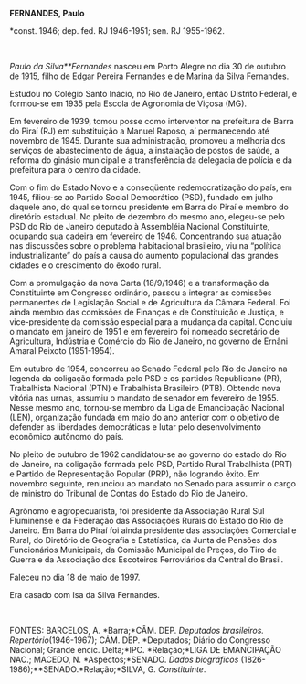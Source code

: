 **FERNANDES, Paulo**

\*const. 1946; dep. fed. RJ 1946-1951; sen. RJ 1955-1962.

 

*Paulo da Silva**Fernandes* nasceu em Porto Alegre no dia 30 de outubro
de 1915, filho de Edgar Pereira Fernandes e de Marina da Silva
Fernandes.

Estudou no Colégio Santo Inácio, no Rio de Janeiro, então Distrito
Federal, e formou-se em 1935 pela Escola de Agronomia de Viçosa (MG).

Em fevereiro de 1939, tomou posse como interventor na prefeitura de
Barra do Piraí (RJ) em substituição a Manuel Raposo, aí permanecendo até
novembro de 1945. Durante sua administração, promoveu a melhoria dos
serviços de abastecimento de água, a instalação de postos de saúde, a
reforma do ginásio municipal e a transferência da delegacia de polícia e
da prefeitura para o centro da cidade.

Com o fim do Estado Novo e a conseqüente redemocratização do país, em
1945, filiou-se ao Partido Social Democrático (PSD), fundado em julho
daquele ano, do qual se tornou presidente em Barra do Piraí e membro do
diretório estadual. No pleito de dezembro do mesmo ano, elegeu-se pelo
PSD do Rio de Janeiro deputado à Assembléia Nacional Constituinte,
ocupando sua cadeira em fevereiro de 1946. Concentrando sua atuação nas
discussões sobre o problema habitacional brasileiro, viu na “política
industrializante” do país a causa do aumento populacional das grandes
cidades e o crescimento do êxodo rural.

Com a promulgação da nova Carta (18/9/1946) e a transformação da
Constituinte em Congresso ordinário, passou a integrar as comissões
permanentes de Legislação Social e de Agricultura da Câmara Federal. Foi
ainda membro das comissões de Finanças e de Constituição e Justiça, e
vice-presidente da comissão especial para a mudança da capital. Concluiu
o mandato em janeiro de 1951 e em fevereiro foi nomeado secretário de
Agricultura, Indústria e Comércio do Rio de Janeiro, no governo de
Ernâni Amaral Peixoto (1951-1954).

Em outubro de 1954, concorreu ao Senado Federal pelo Rio de Janeiro na
legenda da coligação formada pelo PSD e os partidos Republicano (PR),
Trabalhista Nacional (PTN) e Trabalhista Brasileiro (PTB). Obtendo nova
vitória nas urnas, assumiu o mandato de senador em fevereiro de 1955.
Nesse mesmo ano, tornou-se membro da Liga de Emancipação Nacional (LEN),
organização fundada em maio do ano anterior com o objetivo de defender
as liberdades democráticas e lutar pelo desenvolvimento econômico
autônomo do país.

No pleito de outubro de 1962 candidatou-se ao governo do estado do Rio
de Janeiro, na coligação formada pelo PSD, Partido Rural Trabalhista
(PRT) e Partido de Representação Popular (PRP), não logrando êxito. Em
novembro seguinte, renunciou ao mandato no Senado para assumir o cargo
de ministro do Tribunal de Contas do Estado do Rio de Janeiro.

Agrônomo e agropecuarista, foi presidente da Associação Rural Sul
Fluminense e da Federação das Associações Rurais do Estado do Rio de
Janeiro. Em Barra do Piraí foi ainda presidente das associações
Comercial e Rural, do Diretório de Geografia e Estatística, da Junta de
Pensões dos Funcionários Municipais, da Comissão Municipal de Preços, do
Tiro de Guerra e da Associação dos Escoteiros Ferroviários da Central do
Brasil.

Faleceu no dia 18 de maio de 1997.

Era casado com Isa da Silva Fernandes.

 

FONTES: BARCELOS, A. *Barra;*CÂM. DEP. *Deputados brasileiros.
Repertório*(1946-1967); CÂM. DEP. *Deputados; Diário do Congresso
Nacional; Grande encic. Delta;*IPC. *Relação;*LIGA DE EMANCIPAÇÃO NAC.;
MACEDO, N. *Aspectos;*SENADO. *Dados biográficos*
(1826-1986);**SENADO.*Relação;*SILVA, G. *Constituinte*.

 
